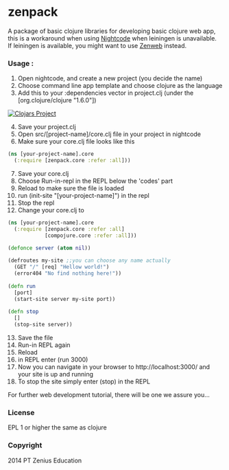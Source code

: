 zenpack
=======

A package of basic clojure libraries for developing basic clojure web app, this is a workaround when
using <a href="http://Nightcode.info" target="_blank">Nightcode</a> when leiningen is unavailable.  
If leiningen is available, you might want to use <a href="https://github.com/zeniuseducation/zenweb-template">Zenweb</a> instead.  

### Usage :

1. Open nightcode, and create a new project (you decide the name)  
2. Choose command line app template and choose clojure as the language  
3. Add this to your :dependencies vector in project.clj (under the [org.clojure/clojure "1.6.0"])  

[![Clojars Project](http://clojars.org/zenedu/zenpack/latest-version.svg)](http://clojars.org/zenedu/zenpack)

4. Save your project.clj  
5. Open src/[project-name]/core.clj file in your project in nightcode  
6. Make sure your core.clj file looks like this  

```clojure 
(ns [your-project-name].core
  (:require [zenpack.core :refer :all]))
```

7. Save your core.clj  
8. Choose Run-in-repl in the REPL below the 'codes' part  
9. Reload to make sure the file is loaded  
10. run (init-site "[your-project-name]") in the repl  
11. Stop the repl  
12. Change your core.clj to   

```clojure
(ns [your-project-name].core
  (:require [zenpack.core :refer :all]
            [compojure.core :refer :all]))
  
(defonce server (atom nil))

(defroutes my-site ;;you can choose any name actually
  (GET "/" [req] "Hellow world!")
  (error404 "No find nothing here!"))
  
(defn run
  [port]
  (start-site server my-site port))
  
(defn stop
  []
  (stop-site server))

```

13. Save the file  
14. Run-in REPL again  
15. Reload  
16. in REPL enter (run 3000)  
17. Now you can navigate in your browser to http://localhost:3000/ and your site is up and running  
18. To stop the site simply enter (stop) in the REPL

For further web development tutorial, there will be one we assure you...

### License

EPL 1 or higher the same as clojure

### Copyright

2014 PT Zenius Education
